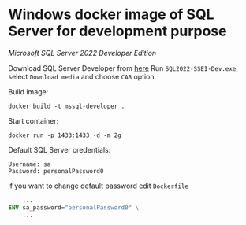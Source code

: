 # Windows docker image of SQL Server for development purpose

_Microsoft SQL Server 2022 Developer Edition_

Download SQL Server Developer from [here](https://www.microsoft.com/en-us/sql-server/sql-server-downloads)
Run `SQL2022-SSEI-Dev.exe`, select `Download media` and choose `CAB` option.

Build image:

`docker build -t mssql-developer .`

Start container:

`docker run -p 1433:1433 -d -m 2g`

Default SQL Server credentials:

```
Username: sa
Password: personalPassword0
```

if you want to change default password edit `Dockerfile`

```dockerfile
    ...
ENV sa_password="personalPassword0" \
    ...
```
